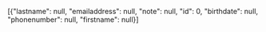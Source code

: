 [{"lastname": null, "emailaddress": null, "note": null, "id": 0, "birthdate": null, "phonenumber": null, "firstname": null}]